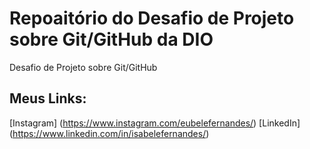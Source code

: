 # Repoaitório do Desafio de Projeto sobre Git/GitHub da DIO
Desafio de Projeto sobre Git/GitHub

## Meus Links:
[Instagram] (https://www.instagram.com/eubelefernandes/)
[LinkedIn] (https://www.linkedin.com/in/isabelefernandes/)
